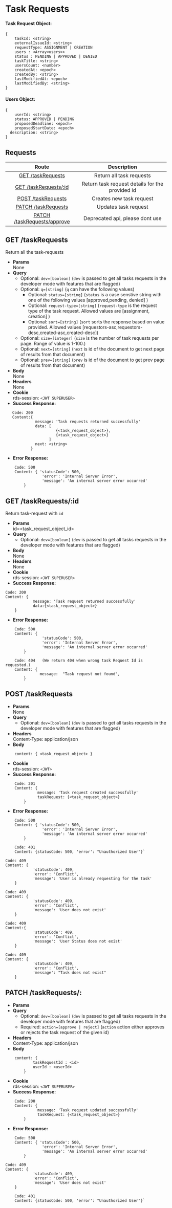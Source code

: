 
# Task Requests
#### Task Request Object:
```
{
    taskId: <string>
    externalIssueId: <string>
    requestType: ASSIGNMENT | CREATION
    users : <Array<users>>
    status : PENDING | APPROVED | DENIED
    taskTitle: <string>
    usersCount: <number>
    createdAt: <epoch>
    createdBy: <string>
    lastModifiedAt: <epoch>
    lastModifiedBy: <string>
}
```
#### Users Object:
```
{
	userId: <string>
	status: APPROVED | PENDING 
	proposedDeadline: <epoch>
	proposedStartDate: <epoch>
  description: <string>
}
```

## **Requests**

|               Route                |    Description    |
| :--------------------------------: | :---------------: |
|      [GET /taskRequests](#get-task-requests)      | Return all task requests |
|      [GET /taskRequests/:id](#get-task-requests-id)      | Return task request details for the provided id |
|     [POST /taskRequests](#post-task-requests)     | Creates new task request  |
|     [PATCH /taskRequests](#patch-task-requests) |   Updates task request   |
|     [PATCH /taskRequests/approve](#patch-task-requests-approve) |   Deprecated api, please dont use  |


## **GET /taskRequests**

Return all the task-requests

- **Params**  
  None
- **Query**  
  - Optional: `dev=[boolean]` (`dev` is passed to get all tasks requests in the developer mode with features that are flagged)
  - Optional: `q=[string]` (`q` can have the following values)
      - Optional: `status=[string]` (`status` is a case senstive string with one of the following values [approved,pending, denied] )
      - Optional: `request-type=[string]` (`request-type` is the request type of the task request. Allowed values are [assignment, creation] )
      - Optional: `sort=[string]` (`sort` sorts the response based on value provided. Allowed values [requestors-asc,requestors-desc,created-asc,created-desc])
  - Optional: `size=[integer]` (`size` is the number of task requests per page. Range of value is 1-100.)
  - Optional: `next=[string]` (`next` is id of the document to get next page of results from that document)
  - Optional: `prev=[string]` (`prev` is id of the document to get prev page of results from that document)
- **Body**  
  None
- **Headers**  
  None
- **Cookie**  
  rds-session: `<JWT SUPERUSER>`
- **Success Response:**
 ```
	Code: 200
	Content:{
			  message: 'Task requests returned successfully'
			  data: [
			           {<task_request_object>},
			           {<task_request_object>}
			        ]
			  next: <string>
			}
```
  - **Error Response:**
``` 
    Code: 500
	Content: { 'statusCode': 500, 
				'error': 'Internal Server Error', 
				'message': 'An internal server error occurred' 
		}
```
## **GET /taskRequests/:id**

Return task-request with `id`

- **Params**  
  id=<task_request_object_id>
- **Query**  
  - Optional: `dev=[boolean]` (`dev` is passed to get all tasks requests in the developer mode with features that are flagged)
 - **Body**  
  None
- **Headers**  
  None
- **Cookie**  
  rds-session: `<JWT SUPERUSER>`
- **Success Response:**
```
Code: 200
Content: {
			message: 'Task request returned successfully'
			data:{<task_request_object>}
	}
```
  - **Error Response:**
``` 
    Code: 500
	Content: { 
				'statusCode': 500, 
				'error': 'Internal Server Error', 
				'message': 'An internal server error occurred' 
		}
```
```
	Code: 404   (We return 404 when wrong task Request Id is requested.)
	Content: {
			   message:  "Task request not found",
		}
```

## **POST /taskRequests**

- **Params**  
  None
- **Query**  
    - Optional: `dev=[boolean]` (`dev` is passed to get all tasks requests in the developer mode with features that are flagged)
- **Headers**  
  Content-Type: application/json
- **Body** 
```
	content: { <task_request_object> }
```
- **Cookie**  
  rds-session: `<JWT>`
- **Success Response:**
```
	Code: 201
	Content: {
			  message: 'Task request created successfully'
			  taskRequest: {<task_request_object>}
		}
```
  - **Error Response:**
``` 
    Code: 500
	Content: { 'statusCode': 500, 
				'error': 'Internal Server Error', 
				'message': 'An internal server error occurred' 
		}
```
```
	Code: 401
	Content: {statusCode: 500, 'error': "Unauthorized User"}`
```
```
Code: 409
Content: {
			'statusCode': 409,
			'error': 'Conflict',
			'message': 'User is already requesting for the task'
	}
```
```
Code: 409
Content: {
			'statusCode': 409,
			'error': 'Conflict',
			'message': 'User does not exist'
	}
```
```		
Code: 409
Content:{
			'statusCode': 409,
			'error': 'Conflict',
			'message': 'User Status does not exist'
	}
```
```
Code: 409
Content: {
			'statusCode': 409,
			'error': 'Conflict',
			'message': "Task does not exist"
	}
```
    
## **PATCH /taskRequests/:**

- **Params**  
- **Query**  
  - Optional: `dev=[boolean]` (`dev` is passed to get all tasks requests in the developer mode with features that are flagged)
  - Required: `action=[approve | reject]` (`action` action either approves or rejects the task request of the given id)
- **Headers**  
  Content-Type: application/json
- **Body** 
```
	content: {
			taskRequestId : <id>
			userId : <userId>
		}
```
- **Cookie**  
  rds-session: `<JWT SUPERUSER>`
- **Success Response:**
```
	Code: 200
	Content: {
			  message: 'Task request updated successfully'
			  taskRequest: {<task_request_object>}
		}
```
  - **Error Response:**
``` 
    Code: 500
	Content: { 'statusCode': 500, 
				'error': 'Internal Server Error', 
				'message': 'An internal server error occurred' 
		}
```
```
Code: 409
Content: {
			'statusCode': 409,
			'error': 'Conflict',
			'message': 'User does not exist'
	}
```
```
	Code: 401
	Content: {statusCode: 500, 'error': "Unauthorized User"}`
```
